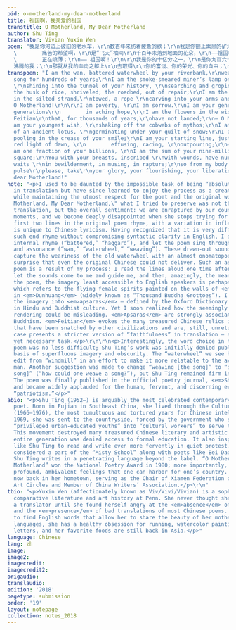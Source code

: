 ```yaml
---
pid: o-motherland-my-dear-motherland
title: 祖国啊，我亲爱的祖国
transtitle: O Motherland, My Dear Motherland
author: Shu Ting
translator: Vivian Yuxin Wen
poem: "我是你河边上破旧的老水车，\r\n数百年来纺着疲惫的歌；\r\n我是你额上熏黑的矿灯，\r\n照在你历史的隧洞里蜗行摸索\r\n我是干瘪的稻穗，是失修的路基；\r\n是淤滩上的驳船\r\n把纤绳深深\r\n勒进你的肩膊，\r\n——祖国啊！\r\n\r\n我是贫困，\r\n我是悲哀。\r\n我是你祖祖辈辈\r\n
  \        痛苦的希望啊，\r\n是“飞天”袖间\r\n千百年未落到地面的花朵，\r\n——祖国啊！\r\n\r\n我是你簇新的理想，\r\n刚从神话的蛛网里挣脱；\r\n我是你雪被下古莲的胚芽；\r\n我是你挂着眼泪的笑涡；\r\n我是新刷出的雪白的起跑线；\r\n是绯红的黎明\r\n
  \        正在喷薄；\r\n—— 祖国啊！\r\n\r\n我是你的十亿分之一，\r\n是你九百六十万平方的总和；\r\n你以伤痕累累的乳房\r\n喂养了\r\n迷惘的我、深思的我、
  沸腾的我；\r\n那就从我的血肉之躯上\r\n去取得\r\n你的富饶、你的荣光、你的自由；\r\n—— 祖国啊，\r\n我亲爱的祖国！"
transpoem: "I am the wan, battered waterwheel by your riverbank,\r\nweaving a haggard
  song for hundreds of years;\r\nI am the smoke-smeared miner’s lamp on your forehead,
  \r\nshining into the tunnel of your history, \r\nsearching and groping.\r\nI am
  the husk of rice, shriveled; the roadbed, out of repair;\r\nI am the barge mired
  in the silted strand,\r\ntowed, a rope \r\ncarving into your arms and shoulders;\r\n—
  O Motherland!\r\n\r\nI am poverty, \r\nI am sorrow.\r\nI am your generations of
  generations\r\n        in aching hope,\r\nI am the flowers in the wide sleeves of
  Feitian\r\nthat, for thousands of years,\r\nhave not landed;\r\n— O Motherland!\r\n\r\nI
  am your youngest wish, \r\nshaking off the cobwebs of mythos;\r\nI am the embryo
  of an ancient lotus, \r\ngerminating under your quilt of snow;\r\nI am the tears
  pooling in the crease of your smile;\r\nI am your starting line, just painted;\r\nthe
  red light of dawn, \r\n        effusing, racing, \r\noutpouring;\r\n— O Motherland!\r\n\r\nI
  am one fraction of your billions, \r\nI am the sum of your nine-million-six-hundred-thousand
  square;\r\nYou with your breasts, inscribed \r\nwith wounds, have nurtured me, \r\nwho
  waits \r\nin bewilderment, in musing, in rapture;\r\nso from my body of skin and
  pulse\r\nplease, take\r\nyour glory, your flourishing, your liberation;\r\n— O Motherland,\r\nMy
  dear Motherland!"
note: "<p>I used to be daunted by the impossible task of being “absolutely faithful”
  in translation but have since learned to enjoy the process as a creative endeavor
  while maintaining the utmost respect for the poet and the original work. In \"O
  Motherland, My Dear Motherland,\" what I tried to preserve was not the word-for-word
  translation, but the overall sentiment: we are enraptured by our country’s glorious
  moments, and we become deeply disappointed when she stops trying for herself.</p>\r\n\r\n<p>The
  first two lines in the original poem rhyme, with a variation in inflection that
  is unique to Chinese lyricism. Having recognized that it is very difficult to preserve
  such end rhyme without compromising syntactic clarity in English, I decided to utilize
  internal rhyme (“battered,” “haggard”), and let the poem sing through alliteration
  and assonance (“wan,” “waterwheel,” “weaving”). These drawn-out sounds also aptly
  capture the weariness of the old waterwheel with an almost onomatopoeia, a pleasant
  surprise that even the original Chinese could not deliver. Such an aspect of the
  poem is a result of my process: I read the lines aloud one time after another to
  let the sounds come to me and guide me, and then, amazingly, the meanings soon followed.</p>\r\n\r\n<p>In
  the poem, the imagery least accessible to English speakers is perhaps <em>Feitian</em>,
  which refers to the flying female spirits painted on the walls of <em>Mogaoku</em>
  in <em>Dunhuang</em> (widely known as “Thousand Buddha Grottoes”). I initially translated
  the imagery into <em>apsaras</em> — defined by the Oxford Dictionary as female spirits
  in Hindu and Buddhist culture. Yet I soon realized how the seemingly accessible
  rendering could be misleading. <em>Apsaras</em> are strongly associated with Indian
  Buddhism. <em>Feitian</em> evokes the many treasured Chinese relics in <em>Dunhuang</em>
  that have been snatched by other civilizations and are, still, unreturned. This
  case presents a stricter version of “faithfulness” in translation — an impossible
  yet necessary task.</p>\r\n\r\n<p>Interestingly, the word choice in the original
  poem was no less difficult; Shu Ting’s work was initially denied publishing on the
  basis of superfluous imagery and obscurity. The “waterwheel” we see here was an
  edit from “windmill” in an effort to make it more relatable to the average Chinese
  man. Another suggestion was made to change “weaving [the song]” to “singing [the
  song]” (“how could one weave a song?”), but Shu Ting remained firm in her choice.
  The poem was finally published in the official poetry journal, <em>Shi Kan</em>,
  and became widely applauded for the human, fervent, and discerning expression of
  “patriotism.”</p>"
abio: "<p>Shu Ting (1952–) is arguably the most celebrated contemporary Chinese female
  poet. Born in Fujian in Southeast China, she lived through the Cultural Revolution
  (1966–1976), the most tumultuous and tortured years for Chinese intellectuals. In
  1969, she was sent to the countryside, forced by the government who sought to transform
  “privileged urban-educated youths” into “cultural workers” to serve the people.
  This movement destroyed many treasured Chinese literary and artistic works; the
  entire generation was denied access to formal education. It also inspired poets
  like Shu Ting to read and write even more fervently in quiet protest.</p>\r\n\r\n<p>Widely
  considered a part of the “Misty School” along with poets like Bei Dao and Gu Cheng,
  Shu Ting writes in a penetrating language beyond the label. “O Motherland, My Dear
  Motherland” won the National Poetry Award in 1980; more importantly, it speaks of
  profound, ambivalent feelings that one can harbor for one’s country. Shu Ting is
  now back in her hometown, serving as the Chair of Xiamen Federation of Literary
  Art Circles and Member of China Writers’ Association.</p>\r\n"
tbio: "<p>Yuxin Wen (affectionately known as Viv/Vivi/Vivian) is a sophomore studying
  comparative literature and art history at Penn. She never thought she would become
  a translator until she found herself angry at the <em>absence</em> of good translations
  and the <em>presence</em> of bad translations of most Chinese poems. She strives
  to find English words that allow her to share the beauty of her mother tongue. Besides
  languages, she has a healthy obsession for running, watercolor painting, and writing
  letters, and her favorite foods are still back in Asia.</p>"
language: Chinese
lang: zh
image:
image2:
imagecredit:
imagecredit2:
origaudio:
translaudio:
edition: '2018'
pagetype: submission
order: '19'
layout: notepage
collection: notes_2018
---
```

